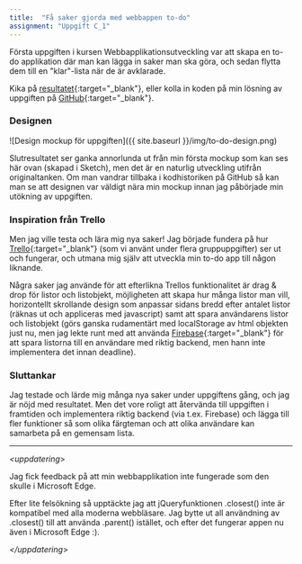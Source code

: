 ```yaml
---
title:  "Få saker gjorda med webbappen to-do"
assignment: "Uppgift C_1"
---
```


Första uppgiften i kursen Webbapplikationsutveckling var att skapa en to-do applikation där man kan lägga in saker man ska göra, och sedan flytta dem till en "klar"-lista när de är avklarade.<!--more-->

Kika på [resultatet](http://jarnehall.github.io/to-do){:target="_blank"}, eller kolla in koden på min lösning av uppgiften på [GitHub](https://github.com/jarnehall/to-do){:target="_blank"}.

### Designen

![Design mockup för uppgiften]({{ site.baseurl }}/img/to-do-design.png)

Slutresultatet ser ganka annorlunda ut från min första mockup som kan ses här ovan (skapad i Sketch), men det är en naturlig utveckling utifrån originaltanken. Om man vandrar tillbaka i kodhistoriken på GitHub så kan man se att designen var väldigt nära min mockup innan jag påbörjade min utökning av uppgiften.

### Inspiration från Trello

Men jag ville testa och lära mig nya saker! Jag började fundera på hur [Trello](http://trello.com){:target="_blank"} (som vi använt under flera gruppuppgifter) ser ut och fungerar, och utmana mig själv att utveckla min to-do app till någon liknande.

Några saker jag använde för att efterlikna Trellos funktionalitet är drag & drop för listor och listobjekt, möjligheten att skapa hur många listor man vill, horizontellt skrollande design som anpassar sidans bredd efter antalet listor (räknas ut och appliceras med javascript) samt att spara användarens listor och listobjekt (görs ganska rudamentärt med localStorage av html objekten just nu, men jag lekte runt med att använda [Firebase](http://firebase.com){:target="_blank"} för att spara listorna till en användare med riktig backend, men hann inte implementera det innan deadline).

### Sluttankar

Jag testade och lärde mig många nya saker under uppgiftens gång, och jag är nöjd med resultatet. Men det vore roligt att återvända till uppgiften i framtiden och implementera riktig backend (via t.ex. Firebase) och lägga till fler funktioner så som olika färgteman och att olika användare kan samarbeta på en gemensam lista.

---

*<uppdatering*>

Jag fick feedback på att min webbapplikation inte fungerade som den skulle i Microsoft Edge.

Efter lite felsökning så upptäckte jag att jQueryfunktionen .closest() inte är kompatibel med alla moderna webbläsare. Jag bytte ut all användning av .closest() till att använda .parent() istället, och efter det fungerar appen nu även i Microsoft Edge :).

*</uppdatering*>
